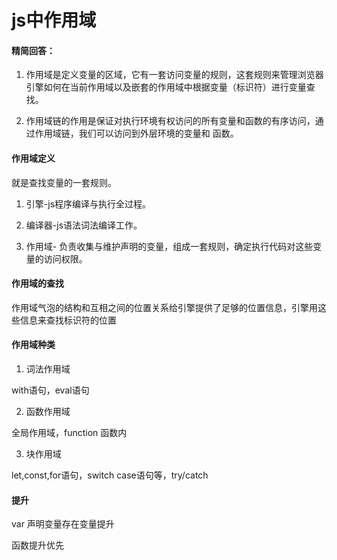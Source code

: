 # js中作用域

#### 精简回答：

1. 作用域是定义变量的区域，它有一套访问变量的规则，这套规则来管理浏览器引擎如何在当前作用域以及嵌套的作用域中根据变量（标识符）进行变量查找。

2. 作用域链的作用是保证对执行环境有权访问的所有变量和函数的有序访问，通过作用域链，我们可以访问到外层环境的变量和 函数。

#### 作用域定义

就是查找变量的一套规则。

1. 引擎-js程序编译与执行全过程。

2. 编译器-js语法词法编译工作。

3. 作用域- 负责收集与维护声明的变量，组成一套规则，确定执行代码对这些变量的访问权限。

#### 作用域的查找

作用域气泡的结构和互相之间的位置关系给引擎提供了足够的位置信息，引擎用这些信息来查找标识符的位置

#### 作用域种类

1. 词法作用域

with语句，eval语句

2. 函数作用域

全局作用域，function 函数内

3. 块作用域

let,const,for语句，switch case语句等，try/catch

#### 提升

var 声明变量存在变量提升

函数提升优先

